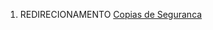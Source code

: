 1.  REDIRECIONAMENTO <a href="Copias_de_Seguranca" class="wikilink" title="Copias de Seguranca">Copias de Seguranca</a>
